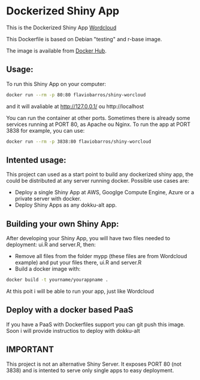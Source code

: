 Dockerized Shiny App
=======================

This is the Dockerized Shiny App [Wordcloud](http://shiny.rstudio.com/gallery/word-cloud.html)

This Dockerfile is based on Debian "testing" and r-base image.

The image is available from [Docker Hub](https://registry.hub.docker.com/u/flaviobarros/shiny-wordcloud/).

## Usage:

To run this Shiny App on your computer:

```sh
docker run --rm -p 80:80 flaviobarros/shiny-worcloud
```

and it will avaliable at http://127.0.0.1/ ou http://localhost

You can run the container at other ports. Sometimes there is already some services running at PORT 80, as Apache ou Nginx.
To run the app at PORT 3838 for example, you can use:

```sh
docker run --rm -p 3838:80 flaviobarros/shiny-worcloud
```

## Intented usage:

This project can used as a start point to build any dockerized shiny app, the could be distributed at any server running docker.
Possible use cases are:

* Deploy a single Shiny App at AWS, Googlge Compute Engine, Azure or a private server with docker.
* Deploy Shiny Apps as any dokku-alt app. 

## Building your own Shiny App:

After developing your Shiny App, you will have two files needed to deployment: ui.R and server.R, then:

* Remove all files from the folder mypp (these files are from Wordcloud example) and put your files there, ui.R and server.R
* Build a docker image with:

```sh
docker build -t yourname/yourappname .
```

At this poit i will be able to run your app, just like Wordcloud

## Deploy with a docker based PaaS

If you have a PaaS with Dockerfiles support you can git push this image. Soon i will provide instructios to deploy with dokku-alt

## IMPORTANT

This project is not an alternative Shiny Server. It exposes PORT 80 (not 3838) and is intented to serve only single apps to easy deployment.


